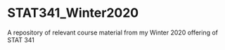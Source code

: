 # STAT341_Winter2020
A repository of relevant course material from my Winter 2020 offering of STAT 341
